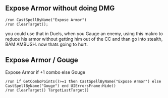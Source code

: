 ## Expose Armor without doing DMG
```
/run CastSpellByName("Expose Armor")
/run ClearTarget();
```
you could use that in Duels, when you Gauge an enemy, using this makro to reduce his armor without getting him out of the CC and than go into stealth, BÄM AMBUSH. now thats going to hurt.


## Expose Armor / Gouge
Expose Armor if +1 combo else Gouge
```
/run if GetComboPoints()>=1 then CastSpellByName("Expose Armor") else CastSpellByName("Gouge") end UIErrorsFrame:Hide()
/run ClearTarget() TargetLastTarget()
```